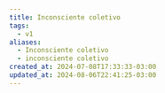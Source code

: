 ```yaml
---
title: Inconsciente coletivo
tags:
  - v1
aliases:
  - Inconsciente coletivo
  - inconsciente coletivo
created_at: 2024-07-08T17:33:33-03:00
updated_at: 2024-08-06T22:41:25-03:00
---
```


